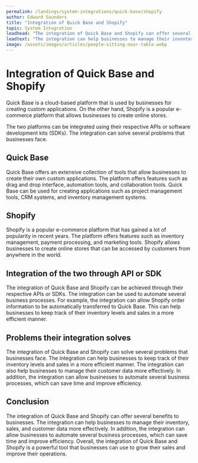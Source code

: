 ```yaml
---
permalink: /landings/system-integrations/quick-base/shopify
author: Edward Saunders
title: "Integration of Quick Base and Shopify"
topic: System Integration
leadhead: "The integration of Quick Base and Shopify can offer several benefits to businesses"
leadtext: "The integration can help businesses to manage their inventory, sales, and customer data more effectively. In addition, the integration can allow businesses to automate several business processes, which can save time and improve efficiency. Overall, the integration of Quick Base and Shopify is a powerful tool that businesses can use to grow their sales and improve their operations."
image: /assets/images/articles/people-sitting-near-table.webp
---
```

<div class="arttext">	<h1>Integration of Quick Base and Shopify</h1>
	<p>Quick Base is a cloud-based platform that is used by businesses for creating custom applications. On the other hand, Shopify is a popular e-commerce platform that allows businesses to create online stores. </p>
	<p>The two platforms can be integrated using their respective APIs or software development kits (SDKs). The integration can solve several problems that businesses face.</p>
	<h2>Quick Base</h2>
	<p>Quick Base offers an extensive collection of tools that allow businesses to create their own custom applications. The platform offers features such as drag and drop interface, automation tools, and collaboration tools. Quick Base can be used for creating applications such as project management tools, CRM systems, and inventory management systems.</p>
	<h2>Shopify</h2>
	<p>Shopify is a popular e-commerce platform that has gained a lot of popularity in recent years. The platform offers features such as inventory management, payment processing, and marketing tools. Shopify allows businesses to create online stores that can be accessed by customers from anywhere in the world.</p>
	<h2>Integration of the two through API or SDK</h2>
	<p>The integration of Quick Base and Shopify can be achieved through their respective APIs or SDKs. The integration can be used to automate several business processes. For example, the integration can allow Shopify order information to be automatically transferred to Quick Base. This can help businesses to keep track of their inventory levels and sales in a more efficient manner. </p>
	<h2>Problems their integration solves</h2>
	<p>The integration of Quick Base and Shopify can solve several problems that businesses face. The integration can help businesses to keep track of their inventory levels and sales in a more efficient manner. The integration can also help businesses to manage their customer data more effectively. In addition, the integration can allow businesses to automate several business processes, which can save time and improve efficiency.</p>
	<h2>Conclusion</h2>
	<p>The integration of Quick Base and Shopify can offer several benefits to businesses. The integration can help businesses to manage their inventory, sales, and customer data more effectively. In addition, the integration can allow businesses to automate several business processes, which can save time and improve efficiency. Overall, the integration of Quick Base and Shopify is a powerful tool that businesses can use to grow their sales and improve their operations.</p>
</div>